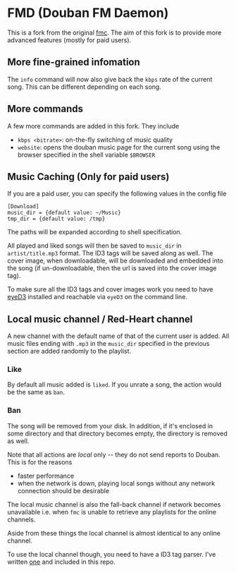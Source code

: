 # FMD (Douban FM Daemon)

This is a fork from the original [fmc](https://github.com/hzqtc/fmc). The aim of this fork is to provide more advanced features (mostly for paid users).

## More fine-grained infomation

The `info` command will now also give back the `kbps` rate of the current song. This can be different depending on each song.

## More commands

A few more commands are added in this fork. They include

* `kbps <bitrate>`: on-the-fly switching of music quality
* `website`: opens the douban music page for the current song using the browser specified in the shell variable `$BROWSER`

## Music Caching (Only for paid users)

If you are a paid user, you can specify the following values in the config file

    [Download]
    music_dir = {default value: ~/Music}
    tmp_dir = {default value: /tmp}

The paths will be expanded according to shell specification.

All played and liked songs will then be saved to `music_dir` in `artist/title.mp3` format. The ID3 tags will be saved along as well. The cover image, when downloadable, will be downloaded and embedded into the song (if un-downloadable, then the url is saved into the cover image tag).

To make sure all the ID3 tags and cover images work you need to have [eyeD3](http://eyed3.nicfit.net/) installed and reachable via `eyeD3` on the command line.

## Local music channel / Red-Heart channel

A new channel with the default name of that of the current user is added. All music files ending with `.mp3` in the `music_dir` specified in the previous section are added randomly to the playlist.

### Like

By default all music added is `liked`. If you unrate a song, the action would be the same as `ban`.

### Ban

The song will be removed from your disk. In addition, if it's enclosed in some directory and that directory becomes empty, the directory is removed as well.

Note that all actions are *local* only -- they do not send reports to Douban. This is for the reasons

* faster performance
* when the network is down, playing local songs without any network connection should be desirable

The local music channel is also the fall-back channel if network becomes unavailable i.e. when `fmc` is unable to retrieve any playlists for the online channels.

Aside from these things the local channel is almost identical to any online channel.

To use the local channel though, you need to have a ID3 tag parser. I've written [one](eyeD3f) and included in this repo.
